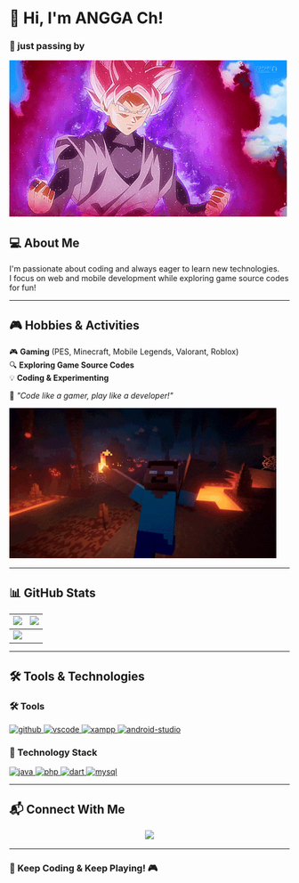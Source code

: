 # 👋 Hi, I'm ANGGA Ch!  
### 🚀 just passing by 

![Banner](https://github.com/yeow-raven/yeow-raven/blob/main/assets/blackgoku.gif)  

## 💻 About Me  
I'm passionate about coding and always eager to learn new technologies.  
I focus on web and mobile development while exploring game source codes for fun!  

---

## 🎮 Hobbies & Activities  
🎮 **Gaming** (PES, Minecraft, Mobile Legends, Valorant, Roblox)  
🔍 **Exploring Game Source Codes**  
💡 **Coding & Experimenting**  

🌟 *"Code like a gamer, play like a developer!"*  

![Banner](https://github.com/yeow-raven/yeow-raven/blob/main/assets/Scared%20Spider%20Web%20GIF%20by%20Xbox.gif)  

---

## 📊 GitHub Stats  
| <img src="https://github-readme-stats.vercel.app/api?username=yeow-raven&show_icons=true&theme=tokyonight" height="180px"/> | <img src="https://github-readme-streak-stats.herokuapp.com/?user=yeow-raven&theme=tokyonight" height="180px"/> |
|---|---|
| <img src="https://github-readme-stats.vercel.app/api/top-langs/?username=yeow-raven&layout=compact&theme=dracula&hide=css" height="180px"/> | |

---

## 🛠️ Tools & Technologies  

### 🛠️ Tools  
<p>
  <a href="https://github.com" target="_blank"> <img src="https://cdn.jsdelivr.net/gh/devicons/devicon/icons/github/github-original.svg" alt="github" width="40" height="40"/> </a> 
  <a href="https://code.visualstudio.com/" target="_blank"> <img src="https://cdn.jsdelivr.net/gh/devicons/devicon/icons/vscode/vscode-original.svg" alt="vscode" width="40" height="40"/> </a> 
  <a href="https://www.apachefriends.org/" target="_blank"> <img src="https://cdn.jsdelivr.net/gh/devicons/devicon/icons/xampp/xampp-original.svg" alt="xampp" width="40" height="40"/> </a>
  <a href="https://developer.android.com/studio" target="_blank"> <img src="https://cdn.jsdelivr.net/gh/devicons/devicon/icons/androidstudio/androidstudio-original.svg" alt="android-studio" width="40" height="40"/> </a>
</p>

### 🚀 Technology Stack  
<p>
  <a href="https://www.java.com/" target="_blank"> <img src="https://cdn.jsdelivr.net/gh/devicons/devicon/icons/java/java-original.svg" alt="java" width="40" height="40"/> </a> 
  <a href="https://www.php.net/" target="_blank"> <img src="https://cdn.jsdelivr.net/gh/devicons/devicon/icons/php/php-original.svg" alt="php" width="40" height="40"/> </a> 
  <a href="https://dart.dev/" target="_blank"> <img src="https://cdn.jsdelivr.net/gh/devicons/devicon/icons/dart/dart-original.svg" alt="dart" width="40" height="40"/> </a> 
  <a href="https://www.mysql.com/" target="_blank"> <img src="https://cdn.jsdelivr.net/gh/devicons/devicon/icons/mysql/mysql-original.svg" alt="mysql" width="40" height="40"/> </a> 
</p>

---

## 📬 Connect With Me  
<p align="center">
  <a href="https://github.com/yeow-raven">
    <img src="https://img.shields.io/badge/GitHub-yeow--raven-blue?style=for-the-badge&logo=github"/>
  </a>
</p>

---

### 🚀 Keep Coding & Keep Playing! 🎮  
